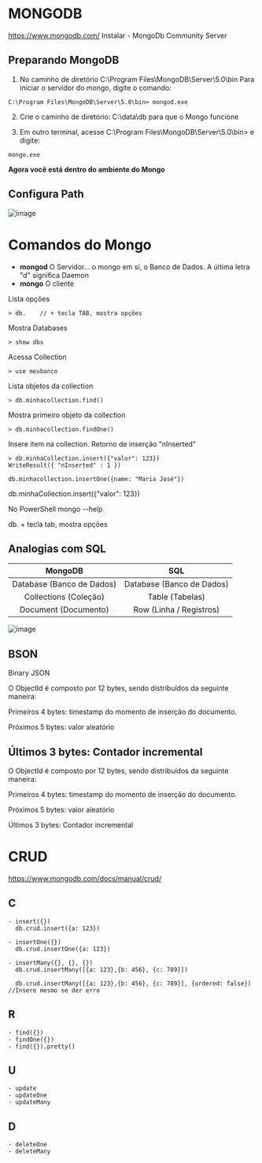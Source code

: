 # MONGODB

https://www.mongodb.com/ 
Instalar - MongoDb Community Server

## Preparando MongoDB
1. No caminho de diretório C:\Program Files\MongoDB\Server\5.0\bin
Para iniciar o servidor do mongo, digite o comando:
```console
C:\Program Files\MongoDB\Server\5.0\bin> mongod.exe
```

2. Crie o caminho de diretório: C:\data\db para que o Mongo funcione

3. Em outro terminal, acesse C:\Program Files\MongoDB\Server\5.0\bin> e digite: 
```console
mongo.exe 
```

**Agora você está dentro do ambiente do Mongo**

## Configura Path
![image](https://user-images.githubusercontent.com/58392536/212484755-ab8b1cdf-4303-434e-9ba2-98fa42711ef6.png)




# Comandos do Mongo
* **mongod** O Servidor... o mongo em si, o Banco de Dados. A última letra "d" significa Daemon
* **mongo** O cliente


Lista opções
```shell 
> db.    // + tecla TAB, mostra opções
``` 

Mostra Databases
```console
> show dbs
```

Acessa Collection
```console
> use meubanco
```

Lista objetos da collection
```console
> db.minhacollection.find() 
```

Mostra primeiro objeto da collection
```console
> db.minhacollection.findOne() 
```

Insere item na collection. Retorno de inserção "nInserted"
```mongo
> db.minhaCollection.insert({"valor": 123})
WriteResult({ "nInserted" : 1 })
```





```console
db.minhacollection.insertOne({name: "Maria José"}) 
```


db.minhaCollection.insert({"valor": 123})





No PowerShell
mongo --help

db. + tecla tab, mostra opções

## Analogias com SQL

MongoDB | SQL
:--------:|:------------:
Database (Banco de Dados) | Database (Banco de Dados)
Collections (Coleção) | Table (Tabelas)
Document (Documento) | Row (Linha / Registros)

![image](https://user-images.githubusercontent.com/58392536/212488367-5c8787da-71fa-4580-a7c5-d614c088eb21.png)

## BSON
Binary JSON  

O ObjectId é composto por 12 bytes, sendo distribuídos da seguinte maneira:

Primeiros 4 bytes: timestamp do momento de inserção do documento.

Próximos 5 bytes: valor aleatório

Últimos 3 bytes: Contador incremental
---------------
O ObjectId é composto por 12 bytes, sendo distribuídos da seguinte maneira:

Primeiros 4 bytes: timestamp do momento de inserção do documento.

Próximos 5 bytes: valor aleatório

Últimos 3 bytes: Contador incremental


# CRUD
https://www.mongodb.com/docs/manual/crud/

## C
```
- insert({})
  db.crud.insert({a: 123})
  
- insertOne({})
  db.crud.insertOne({a: 123})
  
- insertMany({}, {}, {})
  db.crud.insertMany([{a: 123},{b: 456}, {c: 789}])
  
  db.crud.insertMany([{a: 123},{b: 456}, {c: 789}], {ordered: false}) //Insere mesmo se der erro
```
## R
```
- find({})
- findOne({})
- find({}).pretty()
```
## U
```
- update
- updateOne
- updateMany
```
## D
```
- deleteOne
- deleteMany
```

